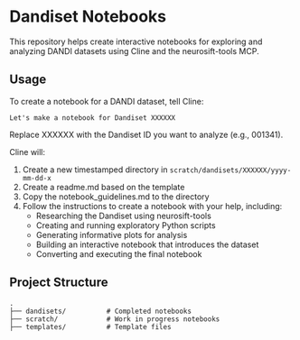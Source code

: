 # Dandiset Notebooks

This repository helps create interactive notebooks for exploring and analyzing DANDI datasets using Cline and the neurosift-tools MCP.

## Usage

To create a notebook for a DANDI dataset, tell Cline:

```
Let's make a notebook for Dandiset XXXXXX
```

Replace XXXXXX with the Dandiset ID you want to analyze (e.g., 001341).

Cline will:
1. Create a new timestamped directory in `scratch/dandisets/XXXXXX/yyyy-mm-dd-x`
2. Create a readme.md based on the template
3. Copy the notebook_guidelines.md to the directory
4. Follow the instructions to create a notebook with your help, including:
   - Researching the Dandiset using neurosift-tools
   - Creating and running exploratory Python scripts
   - Generating informative plots for analysis
   - Building an interactive notebook that introduces the dataset
   - Converting and executing the final notebook

## Project Structure

```
.
├── dandisets/          # Completed notebooks
├── scratch/            # Work in progress notebooks
├── templates/          # Template files

